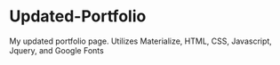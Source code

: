 # Updated-Portfolio

My updated portfolio page. Utilizes Materialize, HTML, CSS, Javascript, Jquery, and Google Fonts
